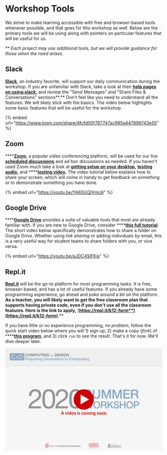 # Workshop Tools

We strive to make learning accessible with free and browser-based tools whenever possible, and that goes for this workshop as well. Below are the primary tools we will be using along with pointers on particular features that will be useful for us.

_\*\* Each project may use additional tools, but we will provide guidance for those when the need arises._

## Slack

[**Slack**](https://slack.com), an industry favorite, will support our daily communication during the workshop. If you are unfamiliar with Slack, take a look at their [**help pages on using slack**](https://slack.com/help/categories/200111606)**,** and review the "Send Messages" and "Share Files & Conversations" sections**.** Don't feel like you need to understand all the features. We will likely stick with the basics. The video below highlights some basic features that will be useful for the workshop. 

{% embed url="https://www.loom.com/share/4fcfd00f787747ac995a447899743e55" %}

## Zoom

\*\*\*\*[**Zoom**](https://zoom.com), a popular video conferencing platform, will be used for our live [**scheduled discussions**](../schedule.md) and ad hoc discussions as needed. If you haven't used Zoom much take a look at [**getting setup on your desktop**](https://support.zoom.us/hc/en-us/sections/200305583-Desktop)**,** [**testing audio**](https://support.zoom.us/hc/en-us/articles/201362283-Testing-computer-or-device-audio)**,** and ****[**testing video**](https://support.zoom.us/hc/en-us/articles/201362313-How-Do-I-Test-My-Video-)**.** The video tutorial below explains how to share your screen, which will come in handy to get feedback on something  or to demonstrate something you have done.

{% embed url="https://youtu.be/YA6SGQlVmcA" %}

## Google Drive

\*\*\*\*[**Google Drive**](https://drive.google.com) provides a suite of valuable tools that most are already familiar with. If you are new to Google Drive, consider ****[**this full tutorial**](https://www.youtube.com/watch?v=qg7d_FqiePo). The short video below specifically demonstrates how to share a folder on Google Drive. Whether using _link sharing_ or adding individuals by email, this is a very useful way for student teams to share folders with you, or vice versa.

{% embed url="https://youtu.be/aJDC4SiFKis" %}

## Repl.it

[**Repl.it**](https://repl.it) will be the go-to platform for most programming tasks.  It is free, browser-based, and has a lot of useful features. If you already have some programming experience, go ahead and poke around a bit on the platform. **As a teacher, you will likely want to get the free classroom plan that supports having private code, even if you don't use all the classroom features. Here is the link to apply,** [**https://repl.it/k12-form**](https://repl.it/k12-form)**.**

If you have little or no experience programming, _no problem_,  follow the quick start video below  where you will 1\) sign up, 2\) make a copy \(_fork_\) of ****[**this program**](https://repl.it/@jimlyst/Hello-World), and 3\) click `run` to see the result. That's it for now. We'll dive deeper later. 

![](../.gitbook/assets/vidcoming-welcome.png)




